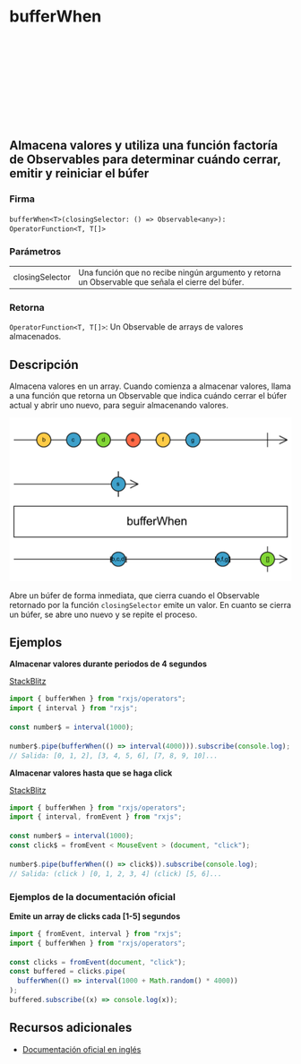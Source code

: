 <div class="page-heading">

# bufferWhen

<a target="_blank" href="https://github.com/ReactiveX/rxjs/blob/master/src/internal/operators/bufferWhen.ts">
<svg>
  <use xlink:href="/assets/icons/github.svg#github"></use>
</svg>
</a>
</div>

<h2 class="subtitle"> Almacena valores y utiliza una función factoría de Observables para determinar cuándo cerrar, emitir y reiniciar el búfer
</h2>

### Firma

`bufferWhen<T>(closingSelector: () => Observable<any>): OperatorFunction<T, T[]>`

### Parámetros

<table>
<tr><td>closingSelector</td><td>Una función que no recibe ningún argumento y retorna un Observable que señala el cierre del búfer.</td></tr>
</table>

### Retorna

`OperatorFunction<T, T[]>`: Un Observable de arrays de valores almacenados.

## Descripción

Almacena valores en un array. Cuando comienza a almacenar valores, llama a una función que retorna un Observable que indica cuándo cerrar el búfer actual y abrir uno nuevo, para seguir almacenando valores.

<img src="assets/images/marble-diagrams/transformation/bufferWhen.png" alt="Diagrama de canicas del operador bufferWhen">

Abre un búfer de forma inmediata, que cierra cuando el Observable retornado por la función `closingSelector` emite un valor. En cuanto se cierra un búfer, se abre uno nuevo y se repite el proceso.

## Ejemplos

**Almacenar valores durante periodos de 4 segundos**

<a target="_blank" href="https://stackblitz.com/edit/rxjs-bufferwhen-1?file=index.ts">StackBlitz</a>

```javascript
import { bufferWhen } from "rxjs/operators";
import { interval } from "rxjs";

const number$ = interval(1000);

number$.pipe(bufferWhen(() => interval(4000))).subscribe(console.log);
// Salida: [0, 1, 2], [3, 4, 5, 6], [7, 8, 9, 10]...
```

**Almacenar valores hasta que se haga click**

<a target="_blank" href="https://stackblitz.com/edit/rxjs-bufferwhen-2?file=index.ts">StackBlitz</a>

```javascript
import { bufferWhen } from "rxjs/operators";
import { interval, fromEvent } from "rxjs";

const number$ = interval(1000);
const click$ = fromEvent < MouseEvent > (document, "click");

number$.pipe(bufferWhen(() => click$)).subscribe(console.log);
// Salida: (click ) [0, 1, 2, 3, 4] (click) [5, 6]...
```

### Ejemplos de la documentación oficial

**Emite un array de clicks cada [1-5] segundos**

```javascript
import { fromEvent, interval } from "rxjs";
import { bufferWhen } from "rxjs/operators";

const clicks = fromEvent(document, "click");
const buffered = clicks.pipe(
  bufferWhen(() => interval(1000 + Math.random() * 4000))
);
buffered.subscribe((x) => console.log(x));
```

## Recursos adicionales

- [Documentación oficial en inglés](https://rxjs-dev.firebaseapp.com/api/operators/bufferWhen)
